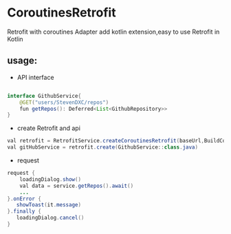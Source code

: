 # CoroutinesRetrofit

Retrofit with coroutines Adapter add kotlin extension,easy to use Retrofit in Kotlin


## usage:

* API interface

```java

interface GithubService{
    @GET("users/StevenDXC/repos")
    fun getRepos(): Deferred<List<GithubRepository>>
}

```

* create Retrofit and api

```java
val retrofit = RetrofitService.createCoroutinesRetrofit(baseUrl,BuildConfig.DEBUG)
val gitHubService = retrofit.create(GithubService::class.java)
```

* request

```java
request {
    loadingDialog.show()
    val data = service.getRepos().await()
    ...
}.onError {
   showToast(it.message)
}.finally {
   loadingDialog.cancel()
}
```



